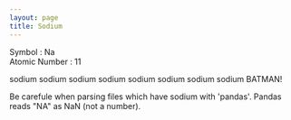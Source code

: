 ```yaml
---
layout: page
title: Sodium
---
```



Symbol : Na  
Atomic Number : 11  

sodium sodium sodium sodium sodium sodium sodium sodium BATMAN!

Be carefule when parsing files which have sodium with 'pandas'. Pandas reads "NA" as NaN (not a number).

